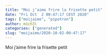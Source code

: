 ```yaml
---
title: "Moi j’aime frire la frisette petit"
date: "Fri Oct  2 00:47:17 CEST 2020"
tags: ["moijaime", "pipotron"]
author: m1ch3l
categories: ["generated"]
slug: "moijaime/2020-10-02-00:47:17"
---
```


Moi j’aime frire la frisette petit

